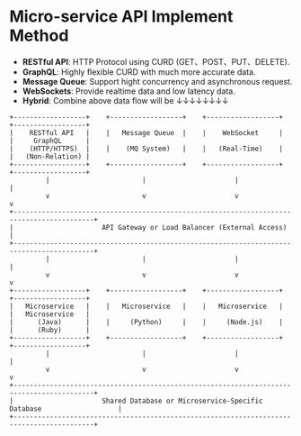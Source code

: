 # Micro-service API Implement Method

- **RESTful API**: HTTP Protocol using CURD (GET、POST、PUT、DELETE).
- **GraphQL**: Highly flexible CURD with much more accurate data.
- **Message Queue**: Support hight concurrency and asynchronous request.
- **WebSockets**: Provide realtime data and low latency data.
- **Hybrid**: Combine above data flow will be ↓↓↓↓↓↓↓↓
```text
+------------------+    +------------------+    +------------------+    +------------------+
|    RESTful API   |    |   Message Queue  |    |    WebSocket     |    |     GraphQL      |
|    (HTTP/HTTPS)  |    |    (MQ System)   |    |   (Real-Time)    |    |   (Non-Relation) |
+------------------+    +------------------+    +------------------+    +------------------+
         |                       |                      |                      |
         v                       v                      v                      v
+------------------------------------------------------------------------------------------+
|                      API Gateway or Load Balancer (External Access)                      |
+------------------------------------------------------------------------------------------+
         |                       |                      |                      |
         v                       v                      v                      v
+------------------+    +------------------+    +------------------+    +------------------+
|   Microservice   |    |   Microservice   |    |   Microservice   |    |   Microservice   |
|      (Java)      |    |     (Python)     |    |     (Node.js)    |    |      (Ruby)      |
+------------------+    +------------------+    +------------------+    +------------------+
         |                       |                      |                      |
         v                       v                      v                      v
+------------------------------------------------------------------------------------------+
|                      Shared Database or Microservice-Specific Database                   |
+------------------------------------------------------------------------------------------+
```
  
